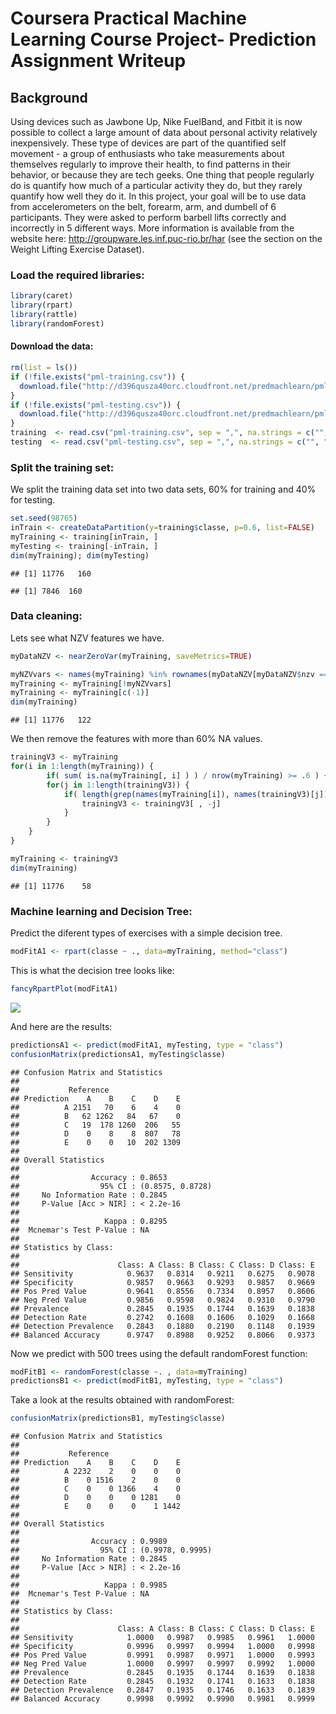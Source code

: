# Coursera Practical Machine Learning Course Project- Prediction Assignment Writeup

## Background

Using devices such as Jawbone Up, Nike FuelBand, and Fitbit it is now possible to collect a large amount of data about personal activity relatively inexpensively. These type of devices are part of the quantified self movement - a group of enthusiasts who take measurements about themselves regularly to improve their health, to find patterns in their behavior, or because they are tech geeks. One thing that people regularly do is quantify how much of a particular activity they do, but they rarely quantify how well they do it. In this project, your goal will be to use data from accelerometers on the belt, forearm, arm, and dumbell of 6 participants. They were asked to perform barbell lifts correctly and incorrectly in 5 different ways. More information is available from the website here: http://groupware.les.inf.puc-rio.br/har (see the section on the Weight Lifting Exercise Dataset).

### Load the required libraries:

```r
library(caret)
library(rpart)
library(rattle)
library(randomForest)
```

#### Download the data:

```r
rm(list = ls())
if (!file.exists("pml-training.csv")) {
  download.file("http://d396qusza40orc.cloudfront.net/predmachlearn/pml-training.csv", destfile = "pml-training.csv")
}
if (!file.exists("pml-testing.csv")) {
  download.file("http://d396qusza40orc.cloudfront.net/predmachlearn/pml-testing.csv", destfile = "pml-testing.csv")
}
training  <- read.csv("pml-training.csv", sep = ",", na.strings = c("", "NA"))
testing  <- read.csv("pml-testing.csv", sep = ",", na.strings = c("", "NA"))
```

### Split the training set:

We split the training data set into two data sets, 60% for training and 40% for testing.

```r
set.seed(98765)
inTrain <- createDataPartition(y=training$classe, p=0.6, list=FALSE)
myTraining <- training[inTrain, ]
myTesting <- training[-inTrain, ]
dim(myTraining); dim(myTesting)
```

```
## [1] 11776   160
```

```
## [1] 7846  160
```

### Data cleaning:

Lets see what NZV features we have.

```r
myDataNZV <- nearZeroVar(myTraining, saveMetrics=TRUE)
```

```r
myNZVvars <- names(myTraining) %in% rownames(myDataNZV[myDataNZV$nzv == "TRUE", ])
myTraining <- myTraining[!myNZVvars]
myTraining <- myTraining[c(-1)]
dim(myTraining)
```

```
## [1] 11776   122
```

We then remove the features with more than 60% NA values.

```r
trainingV3 <- myTraining
for(i in 1:length(myTraining)) { 
        if( sum( is.na(myTraining[, i] ) ) / nrow(myTraining) >= .6 ) { 
        for(j in 1:length(trainingV3)) {
            if( length(grep(names(myTraining[i]), names(trainingV3)[j]) ) == 1) {
                trainingV3 <- trainingV3[ , -j]
            }   
        } 
    }
}

myTraining <- trainingV3
dim(myTraining)
```

```
## [1] 11776    58
```

### Machine learning and Decision Tree:

Predict the diferent types of exercises with a simple decision tree.

```r
modFitA1 <- rpart(classe ~ ., data=myTraining, method="class")
```

This is what the decision tree looks like:

```r
fancyRpartPlot(modFitA1)
```

![](https://github.com/LuyanGao/PMachineLearning/blob/master/courserProject_files/figure-html/unnamed-chunk-10-1.png)<!-- -->

And here are the results:

```r
predictionsA1 <- predict(modFitA1, myTesting, type = "class")
confusionMatrix(predictionsA1, myTesting$classe)
```

```
## Confusion Matrix and Statistics
## 
##           Reference
## Prediction    A    B    C    D    E
##          A 2151   70    6    4    0
##          B   62 1262   84   67    0
##          C   19  178 1260  206   55
##          D    0    8    8  807   78
##          E    0    0   10  202 1309
## 
## Overall Statistics
##                                           
##                Accuracy : 0.8653          
##                  95% CI : (0.8575, 0.8728)
##     No Information Rate : 0.2845          
##     P-Value [Acc > NIR] : < 2.2e-16       
##                                           
##                   Kappa : 0.8295          
##  Mcnemar's Test P-Value : NA              
## 
## Statistics by Class:
## 
##                      Class: A Class: B Class: C Class: D Class: E
## Sensitivity            0.9637   0.8314   0.9211   0.6275   0.9078
## Specificity            0.9857   0.9663   0.9293   0.9857   0.9669
## Pos Pred Value         0.9641   0.8556   0.7334   0.8957   0.8606
## Neg Pred Value         0.9856   0.9598   0.9824   0.9310   0.9790
## Prevalence             0.2845   0.1935   0.1744   0.1639   0.1838
## Detection Rate         0.2742   0.1608   0.1606   0.1029   0.1668
## Detection Prevalence   0.2843   0.1880   0.2190   0.1148   0.1939
## Balanced Accuracy      0.9747   0.8988   0.9252   0.8066   0.9373
```

Now we predict with 500 trees using the default randomForest function:

```r
modFitB1 <- randomForest(classe ~. , data=myTraining)
predictionsB1 <- predict(modFitB1, myTesting, type = "class")
```

Take a look at the results obtained with randomForest:

```r
confusionMatrix(predictionsB1, myTesting$classe)
```

```
## Confusion Matrix and Statistics
## 
##           Reference
## Prediction    A    B    C    D    E
##          A 2232    2    0    0    0
##          B    0 1516    2    0    0
##          C    0    0 1366    4    0
##          D    0    0    0 1281    0
##          E    0    0    0    1 1442
## 
## Overall Statistics
##                                           
##                Accuracy : 0.9989          
##                  95% CI : (0.9978, 0.9995)
##     No Information Rate : 0.2845          
##     P-Value [Acc > NIR] : < 2.2e-16       
##                                           
##                   Kappa : 0.9985          
##  Mcnemar's Test P-Value : NA              
## 
## Statistics by Class:
## 
##                      Class: A Class: B Class: C Class: D Class: E
## Sensitivity            1.0000   0.9987   0.9985   0.9961   1.0000
## Specificity            0.9996   0.9997   0.9994   1.0000   0.9998
## Pos Pred Value         0.9991   0.9987   0.9971   1.0000   0.9993
## Neg Pred Value         1.0000   0.9997   0.9997   0.9992   1.0000
## Prevalence             0.2845   0.1935   0.1744   0.1639   0.1838
## Detection Rate         0.2845   0.1932   0.1741   0.1633   0.1838
## Detection Prevalence   0.2847   0.1935   0.1746   0.1633   0.1839
## Balanced Accuracy      0.9998   0.9992   0.9990   0.9981   0.9999
```
